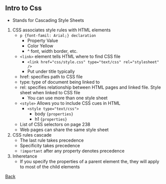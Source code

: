 ## Intro to Css
- Stands for Cascading Style Sheets
1. CSS associates style rules with HTML elements
    - ```p {font-famil: Arial;} declaration```
        -  Property    Value
        -  Color       Yellow
        -    ^ font, width border, etc.
    - ```<link>``` element tells HTML where to find CSS file
        - ```<link href="css/style.css" type="text/css" rel="stylesheet" />```
        - Put under title typically
    - href: specifies path to CSS file
    - type: type of document being linked to
    - rel: specifies relationship between HTML pages and linked file. Style sheet when linked to CSS file
        - You can use more than one style sheet
    - ```<style>``` Allows you to include CSS cues in HTML
        - ```<style type="text/css">```
            - body ```{properties}```
            - h1 ```{properties}```
    - List of CSS selectors on page 238
    - Web pages can share the same style sheet
2. CSS rules cascade
    - The last rule takes precedence
    - Specificity takes precedence
    - ```!important``` after any property denotes precedence
3. Inheretance
    - If you specify the properties of a parent element the, they will apply to most of the child elements

[Back](https://kyllo34.github.io/learning-journal/Readme)